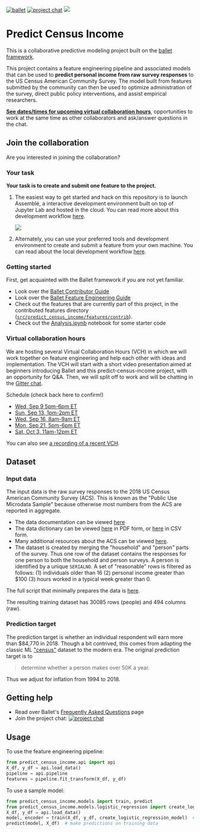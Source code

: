 [![ballet](https://img.shields.io/static/v1?label=built%20with&message=ballet&color=FCDD35)](https://ballet.github.io)
[![project chat](https://badges.gitter.im/ballet-project/predict-census-income.svg)](https://gitter.im/ballet-project/predict-census-income?utm_source=badge&utm_medium=badge&utm_campaign=pr-badge)
<a href="https://mybinder.org/v2/gh/ballet/predict-census-income/master?urlpath=lab" target="_blank" rel="nofollow"><img src="https://ballet.github.io/ballet/_static/launch-assemble.svg" style="max-width:100%;"></a>

# Predict Census Income

This is a collaborative predictive modeling project built on the [ballet framework](https://ballet.github.io).

This project contains a feature engineering pipeline and associated models that can be used to **predict personal income from raw survey responses** to the US Census American Community Survey. The model built from features submitted by the community can then be used to optimize administration of the survey, direct public policy interventions, and assist empirical researchers.

[**See dates/times for upcoming virtual collaboration hours**](#virtual-collaboration-hours), opportunities to work at the same time as other collaborators and ask/answer questions in the chat.

## Join the collaboration

Are you interested in joining the collaboration?

### Your task

**Your task is to create and submit one feature to the project.**

1. The easiest way to get started and hack on this repository is to launch Assemblé, a interactive development environment built on top of Jupyter Lab and hosted in the cloud. You can read more about this development workflow [here](https://ballet.github.io/ballet/contributor_guide.html#cloud-feature-development-workflow).

    <a href="https://mybinder.org/v2/gh/ballet/predict-census-income/master?urlpath=lab" target="_blank" rel="nofollow"><img src="https://ballet.github.io/ballet/_static/launch-assemble.svg" style="max-width:100%;"></a>

2. Alternately, you can use your preferred tools and development environment to create and submit a feature from your own machine. You can read about the local development workflow [here](https://ballet.github.io/ballet/contributor_guide.html#local-feature-development-workflow).

### Getting started

First, get acquainted with the Ballet framework if you are not yet familiar.

- Look over the [Ballet Contributor Guide](https://ballet.github.io/ballet/contributor_guide.html)
- Look over the [Ballet Feature Engineering Guide](https://ballet.github.io/ballet/feature_engineering_guide.html)
- Check out the features that are currently part of this project, in the contributed features directory ([`src/predict_census_income/features/contrib`](src/predict_census_income/features/contrib)).
- Check out the [Analysis.ipynb](notebooks/Analysis.ipynb) notebook for some starter code

### Virtual collaboration hours

We are hosting several Virtual Collaboration Hours (VCH) in which we will work together on feature engineering and help each other with ideas and implementation. The VCH will start with a short video presentation aimed at beginners introducing Ballet and this predict-census-income project, with an opportunity for Q&A. Then, we will split off to work and will be chatting in the [Gitter chat](https://gitter.im/ballet-project/predict-census-income).

Schedule (check back here to confirm!)

- [Wed, Sep 9 5pm-6pm ET](./docs/vch-event-0.ics)
- [Sun, Sep 13, 1pm-2pm ET](./docs/vch-event-1.ics)
- [Wed, Sep 16, 8am-9am ET](./docs/vch-event-2.ics)
- [Mon, Sep 21, 5pm-6pm ET](./docs/vch-event-3.ics)
- [Sat, Oct 3, 11am-12pm ET](./docs/vch-event-4.ics)

You can also see [a recording of a recent VCH](https://www.youtube.com/watch?v=heeRkRtnN1s).

## Dataset

### Input data

The input data is the raw survey responses to the 2018 US Census American Community Survey (ACS). This is known as the "Public Use Microdata Sample" because otherwise most numbers from the ACS are reported in aggregate.

* The data documentation can be viewed [here](https://mit-dai-ballet.s3.amazonaws.com/census/ACS2018_PUMS_README.pdf)
* The data dictionary can be viewed [here](https://mit-dai-ballet.s3.amazonaws.com/census/PUMS_Data_Dictionary_2018.pdf) in PDF form, or [here](https://mit-dai-ballet.s3.amazonaws.com/census/PUMS_Data_Dictionary_2018.csv) in CSV form.
* Many additional resources about the ACS can be viewed [here](https://acsdatacommunity.prb.org/acs-data-products--resources/).
* The dataset is created by merging the "household" and "person" parts of the survey. Thus one row of the dataset contains the responses for one person to both the household and person surveys. A person is identified by a unique `SERIALNO`. A set of "reasonable" rows is filtered as follows: (1) individuals older than 16 (2) personal income greater than $100 (3) hours worked in a typical week greater than 0.

The full script that minimally prepares the data is [here](.bin/split/main.py).

The resulting training dataset has 30085 rows (people) and 494 columns (raw).

### Prediction target

The prediction target is whether an individual respondent will earn more than $84,770 in 2018. Though a bit contrived, this comes from adapting the classic ML ["census"](https://archive.ics.uci.edu/ml/datasets/Census+Income) dataset to the modern era. The original prediction target is to

> determine whether a person makes over 50K a year.

Thus we adjust for inflation from 1994 to 2018.

## Getting help

* Read over Ballet's [Frequently Asked Questions](https://ballet.github.io/ballet/faq.html) page
* Join the project chat:
    [![project chat](https://badges.gitter.im/ballet-project/predict-census-income.svg)](https://gitter.im/ballet-project/predict-census-income?utm_source=badge&utm_medium=badge&utm_campaign=pr-badge)

## Usage

To use the feature engineering pipeline:

```python
from predict_census_income.api import api
X_df, y_df = api.load_data()
pipeline = api.pipeline
features = pipeline.fit_transform(X_df, y_df)
```


To use a sample model:

```python
from predict_census_income.models import train, predict
from predict_census_income.models.logistic_regression import create_logistic_regression_model
X_df, y_df = api.load_data()
model, encoder = train(X_df, y_df, create_logistic_regression_model)  # loads the pipeline/encoder automatically
predict(model, X_df)  # make predictions on training data
```
